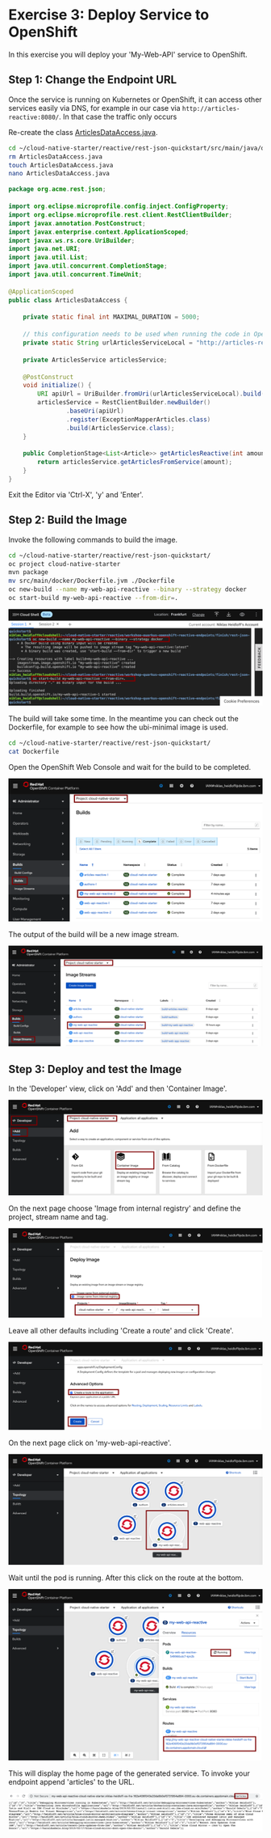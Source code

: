 # Exercise 3: Deploy Service to OpenShift

In this exercise you will deploy your 'My-Web-API' service to OpenShift.

## Step 1: Change the Endpoint URL

Once the service is running on Kubernetes or OpenShift, it can access other services easily via DNS, for example in our case via `http://articles-reactive:8080/`. In that case the traffic only occurs

Re-create the class [ArticlesDataAccess.java](https://github.com/nheidloff/workshop-quarkus-openshift-reactive-endpoints/blob/master/finish/rest-json-quickstart/src/main/java/org/acme/rest/json/ArticlesDataAccess.java).

```bash
cd ~/cloud-native-starter/reactive/rest-json-quickstart/src/main/java/org/acme/rest/json/
rm ArticlesDataAccess.java
touch ArticlesDataAccess.java
nano ArticlesDataAccess.java
```

```java
package org.acme.rest.json;

import org.eclipse.microprofile.config.inject.ConfigProperty;
import org.eclipse.microprofile.rest.client.RestClientBuilder;
import javax.annotation.PostConstruct;
import javax.enterprise.context.ApplicationScoped;
import javax.ws.rs.core.UriBuilder;
import java.net.URI;
import java.util.List;
import java.util.concurrent.CompletionStage;
import java.util.concurrent.TimeUnit;

@ApplicationScoped
public class ArticlesDataAccess {

    private static final int MAXIMAL_DURATION = 5000;

    // this configuration needs to be used when running the code in OpenShift
    private static String urlArticlesServiceLocal = "http://articles-reactive:8080/v2/articles?amount=10";

    private ArticlesService articlesService;

    @PostConstruct
    void initialize() {
        URI apiUrl = UriBuilder.fromUri(urlArticlesServiceLocal).build();
        articlesService = RestClientBuilder.newBuilder()
                .baseUri(apiUrl)
                .register(ExceptionMapperArticles.class)
                .build(ArticlesService.class);
    }

    public CompletionStage<List<Article>> getArticlesReactive(int amount) {
        return articlesService.getArticlesFromService(amount);
    }
}
```

Exit the Editor via 'Ctrl-X', 'y' and 'Enter'.

## Step 2: Build the Image

Invoke the following commands to build the image.

```bash
cd ~/cloud-native-starter/reactive/rest-json-quickstart/
oc project cloud-native-starter
mvn package
mv src/main/docker/Dockerfile.jvm ./Dockerfile
oc new-build --name my-web-api-reactive --binary --strategy docker
oc start-build my-web-api-reactive --from-dir=.
```

![deploy-my-web-api](../images/deploy-my-web-api.png)

The build will take some time. In the meantime you can check out the Dockerfile, for example to see how the ubi-minimal image is used.

```bash
cd ~/cloud-native-starter/reactive/rest-json-quickstart/
cat Dockerfile
```

Open the OpenShift Web Console and wait for the build to be completed.

![deploy2](../images/deploy2.png)

The output of the build will be a new image stream.

![deploy3](../images/deploy3.png)

## Step 3: Deploy and test the Image

In the 'Developer' view, click on 'Add' and then 'Container Image'.

![deploy4](../images/deploy4.png)

On the next page choose 'Image from internal registry' and define the project, stream name and tag.

![deploy5](../images/deploy5.png)

Leave all other defaults including 'Create a route' and click 'Create'.

![deploy6](../images/deploy6.png)

On the next page click on 'my-web-api-reactive'.

![deploy7](../images/deploy7.png)

Wait until the pod is running. After this click on the route at the bottom.

![deploy8](../images/deploy8.png)

This will display the home page of the generated service. To invoke your endpoint append 'articles' to the URL.

![deploy9](../images/deploy10.png)
